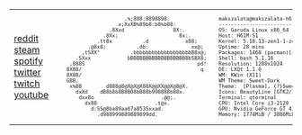 <table border="0">
  <tr>
    <td>
      <a href="https://www.reddit.com/u/Phineas_123123">reddit</a><br />
      <a href="https://steamcommunity.com/profiles/76561199368795422">steam</a><br />
      <a href="https://open.spotify.com/user/31y7d5yswpaxbw2apaymgcxmzh5u">spotify</a><br />
      <a href="https://twitter.com/Phineasnyes">twitter</a><br />
      <a href="https://www.twitch.tv/phineas_123123">twitch</a><br />
      <a href="https://www.youtube.com/channel/UCiFxw0Muro7FWg7i0sSI6Lw">youtube</a><br />
    <td/>
    <td><pre style="font-size:9px">                   .%;888:8898898:                makszalata@makszalata-h61ms1 
                 x;XxXB%89b8:b8%b88:              ----------------------------
              .8Xxd                8X:.           OS: Garuda Linux x86_64
            .8Xx;                    8x:.         Host: H61M-S1
          .tt8x          .d            x88;       Kernel: 5.18.13-zen1-1-zen
       .@8x8;          .db:              xx@;     Uptime: 28 mins
     ,tSXX°          .bbbbbbbbbbbbbbbbbbbB8x@;    Packages: 1468 (pacman)[stable], 6 (flatpak)
   .SXxx            bBBBBBBBBBBBBBBBBBBBbSBX8;    Shell: bash 5.1.16
 ,888S                                     pd!    Resolution: 1280x1024
8X88/                                       q     DE: LXQt 1.1.0
8X88/                                             WM: KWin (X11)
GBB.                                              WM Theme: Sweet-Dark
 x%88        d888@8@X@X@X88X@@XX@@X@8@X.          Theme:  [Plasma], {?}Sweet-Dark [GTK2/3], Adwaita [G]
   dxXd    dB8b8b8B8B08bB88b998888b88x.           Icons: BeautyLine [GTK2/3], Adwaita [GTK4]
    dxx8o                      .@@;.              Terminal: qterminal
      dx88                   .t@x.                CPU: Intel Core i3-2120 (4) @ 3.3GHz
        d:SS@8ba89aa67a853Sxxad.                  GPU: Nvidia GeForce GT 430
          .d988999889889899dd.                    Memory: 1774MiB / 3886MiB</pre><td/>
  <tr/>
</table>
